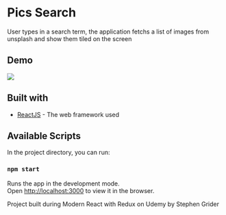 # Pics Search

User types in a search term, the application fetchs a list of images from unsplash and show them tiled on the screen

## Demo

![](https://media.giphy.com/media/dJLFFvovy028SFmxmx/giphy.gif)

## Built with

* [ReactJS](https://reactjs.org/) - The web framework used

## Available Scripts

In the project directory, you can run:

### `npm start`

Runs the app in the development mode.<br>
Open [http://localhost:3000](http://localhost:3000) to view it in the browser.

Project built during Modern React with Redux on Udemy by Stephen Grider
 
